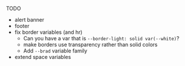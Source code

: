 TODO

- alert banner
- footer
- fix border variables (and hr)
  - Can you have a var that is `--border-light: solid var(--white)`?
  - make borders use transparency rather than solid colors
  - Add `--brad` variable family
- extend space variables
